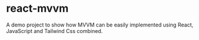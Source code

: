 # react-mvvm
A demo project to show how MVVM can be easily implemented using React, JavaScript and Tailwind Css combined.
